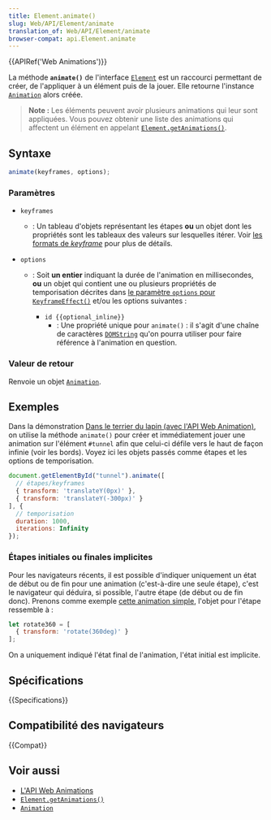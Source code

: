 ```yaml
---
title: Element.animate()
slug: Web/API/Element/animate
translation_of: Web/API/Element/animate
browser-compat: api.Element.animate
---
```

{{APIRef('Web Animations')}}

La méthode **`animate()`** de l'interface [`Element`](/fr/docs/Web/API/Element) est un raccourci permettant de créer, de l'appliquer à un élément puis de la jouer. Elle retourne l'instance [`Animation`](/fr/docs/Web/API/Animation) alors créée.

> **Note :** Les éléments peuvent avoir plusieurs animations qui leur sont appliquées. Vous pouvez obtenir une liste des animations qui affectent un élément en appelant [`Element.getAnimations()`](/fr/docs/Web/API/Element/getAnimations).


## Syntaxe

```js
animate(keyframes, options);
```

### Paramètres

- `keyframes`
  - : Un tableau d'objets représentant les étapes **ou** un objet dont les propriétés sont les tableaux des valeurs sur lesquelles itérer. Voir [les formats de <i lang="en">keyframe</i>](/fr/docs/Web/API/Web_Animations_API/Keyframe_Formats) pour plus de détails.
- `options`

  - : Soit **un entier** indiquant la durée de l'animation en millisecondes, **ou** un objet qui contient une ou plusieurs propriétés de temporisation décrites dans [le paramètre `options` pour `KeyframeEffect()`](/fr/docs/Web/API/KeyframeEffect/KeyframeEffect#paramètres) et/ou les options suivantes&nbsp;:

    - `id {{optional_inline}}`
      - : Une propriété unique pour `animate()`&nbsp;: il s'agit d'une chaîne de caractères [`DOMString`](/fr/docs/Web/API/DOMString) qu'on pourra utiliser pour faire référence à l'animation en question.

### Valeur de retour

Renvoie un objet [`Animation`](/fr/docs/Web/API/Animation).

## Exemples

Dans la démonstration [Dans le terrier du lapin (avec l'API Web Animation)](https://codepen.io/SphinxKnight/pen/NWwQbJz), on utilise la méthode `animate()` pour créer et immédiatement jouer une animation sur l'élément `#tunnel` afin que celui-ci défile vers le haut de façon infinie (voir les bords). Voyez ici les objets passés comme étapes et les options de temporisation.

```js
document.getElementById("tunnel").animate([
  // étapes/keyframes
  { transform: 'translateY(0px)' },
  { transform: 'translateY(-300px)' }
], {
  // temporisation
  duration: 1000,
  iterations: Infinity
});
```

### Étapes initiales ou finales implicites

Pour les navigateurs récents, il est possible d'indiquer uniquement un état de début ou de fin pour une animation (c'est-à-dire une seule étape), c'est le navigateur qui déduira, si possible, l'autre étape (de début ou de fin donc). Prenons comme exemple [cette animation simple](https://mdn.github.io/dom-examples/web-animations-api/implicit-keyframes.html), l'objet pour l'étape ressemble à&nbsp;:

```js
let rotate360 = [
  { transform: 'rotate(360deg)' }
];
```

On a uniquement indiqué l'état final de l'animation, l'état initial est implicite.

## Spécifications

{{Specifications}}

## Compatibilité des navigateurs

{{Compat}}

## Voir aussi

- [L'API Web Animations](/fr/docs/Web/API/Web_Animations_API)
- [`Element.getAnimations()`](/fr/docs/Web/API/Element/getAnimations)
- [`Animation`](/fr/docs/Web/API/Animation)
